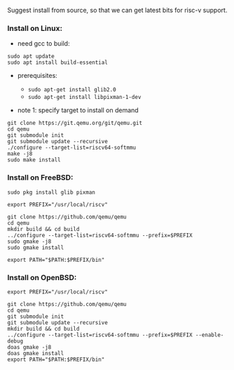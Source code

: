 Suggest install from source, so that we can get latest bits for risc-v support.

### Install on Linux:
- need gcc to build:
```
sudo apt update
sudo apt install build-essential
```

- prerequisites:
  - `sudo apt-get install glib2.0`
  - `sudo apt-get install libpixman-1-dev`

- note 1: specify target to install on demand
```
git clone https://git.qemu.org/git/qemu.git
cd qemu
git submodule init
git submodule update --recursive
./configure --target-list=riscv64-softmmu
make -j8
sudo make install
```

### Install on FreeBSD:
```
sudo pkg install glib pixman

export PREFIX="/usr/local/riscv"

git clone https://github.com/qemu/qemu
cd qemu
mkdir build && cd build
../configure --target-list=riscv64-softmmu --prefix=$PREFIX
sudo gmake -j8
sudo gmake install

export PATH="$PATH:$PREFIX/bin"
```

### Install on OpenBSD:
```
export PREFIX="/usr/local/riscv"

git clone https://github.com/qemu/qemu
cd qemu
git submodule init
git submodule update --recursive
mkdir build && cd build
../configure --target-list=riscv64-softmmu --prefix=$PREFIX --enable-debug
doas gmake -j8
doas gmake install
export PATH="$PATH:$PREFIX/bin"
```
